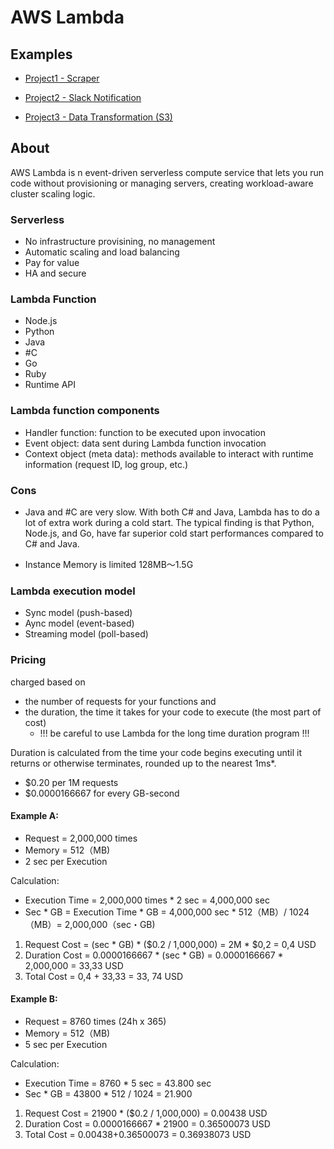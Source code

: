 # AWS Lambda

## Examples
- [Project1 - Scraper](https://github.com/yuyatinnefeld/aws/tree/master/lambda/examples/project1)
- [Project2 - Slack Notification](https://github.com/yuyatinnefeld/aws/tree/master/lambda/examples/project2)

- [Project3 - Data Transformation (S3)](https://github.com/yuyatinnefeld/aws/tree/master/lambda/examples/project3)

## About
AWS Lambda is n event-driven serverless compute service that lets you run code without provisioning or managing servers, creating workload-aware cluster scaling logic. 

### Serverless
- No infrastructure provisining, no management
- Automatic scaling and load balancing
- Pay for value
- HA and secure

### Lambda Function
- Node.js
- Python
- Java
- #C
- Go
- Ruby
- Runtime API

### Lambda function components
- Handler function: function to be executed upon invocation
- Event object: data sent during Lambda function invocation
- Context object (meta data): methods available to interact with runtime information (request ID, log group, etc.)

### Cons
- Java and #C are very slow. With both C# and Java, Lambda has to do a lot of extra work during a cold start. The typical finding is that Python, Node.js, and Go, have far superior cold start performances compared to C# and Java. 

- Instance Memory is limited 128MB〜1.5G

### Lambda execution model
- Sync model (push-based)
- Aync model (event-based)
- Streaming model (poll-based)

### Pricing 
charged based on 
- the number of requests for your functions and
- the duration, the time it takes for your code to execute (the most part of cost)
    - !!! be careful to use Lambda for the long time duration program !!!

Duration is calculated from the time your code begins executing until it returns or otherwise terminates, rounded up to the nearest 1ms*. 

- $0.20 per 1M requests
- $0.0000166667 for every GB-second

#### Example A:
- Request = 2,000,000 times
- Memory = 512（MB)
- 2 sec per Execution

Calculation:
- Execution Time = 2,000,000 times * 2 sec = 4,000,000 sec
- Sec * GB = Execution Time * GB = 4,000,000 sec * 512（MB）/ 1024（MB）= 2,000,000（sec・GB)

1. Request Cost = (sec * GB) * ($0.2 / 1,000,000) = 2M * $0,2 = 0,4 USD
2. Duration Cost = 0.0000166667 * (sec * GB) = 0.0000166667 * 2,000,000 = 33,33 USD
3. Total Cost = 0,4 + 33,33 = 33, 74 USD

#### Example B:
- Request = 8760 times (24h x 365)
- Memory = 512（MB)
- 5 sec per Execution

Calculation:
- Execution Time = 8760 * 5 sec = 43.800 sec
- Sec * GB = 43800 * 512 / 1024 = 21.900

1. Request Cost = 21900 * ($0.2 / 1,000,000) = 0.00438 USD
2. Duration Cost = 0.0000166667 * 21900 = 0.36500073 USD
3. Total Cost = 0.00438+0.36500073 = 0.36938073 USD